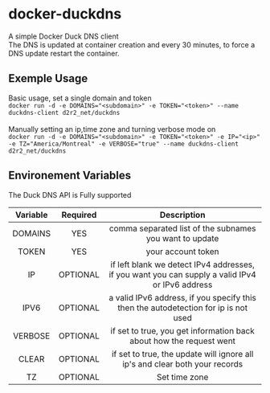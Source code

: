 # docker-duckdns

A simple Docker Duck DNS client </br>
The DNS is updated at container creation and every 30 minutes, to force a DNS update restart the container.

## Exemple Usage 
Basic usage, set a single domain and token </br>
`docker run -d -e DOMAINS="<subdomain>" -e TOKEN="<token>" --name duckdns-client d2r2_net/duckdns`
</br>
</br>
Manually setting an ip,time zone and turning verbose mode on </br>
`docker run -d -e DOMAINS="<subdomain>" -e TOKEN="<token>" -e IP="<ip>" -e TZ="America/Montreal" -e VERBOSE="true" --name duckdns-client d2r2_net/duckdns`

## Environement Variables

The Duck DNS API is Fully supported

|Variable   |Required          | Description                                                                                   |      
|:---------:|:----------------:|:---------------------------------------------------------------------------------------------:|
|DOMAINS    |YES               |comma separated list of the subnames you want to update                                        |
|TOKEN      |YES               |your account token                                                                             |                                                                                               |                                 
|IP         |OPTIONAL          |if left blank we detect IPv4 addresses, if you want you can supply a valid IPv4 or IPv6 address|              
|IPV6       |OPTIONAL          |a valid IPv6 address, if you specify this then the autodetection for ip is not used            |
|VERBOSE    |OPTIONAL          |if set to true, you get information back about how the request went                            |
|CLEAR      |OPTIONAL          |if set to true, the update will ignore all ip's and clear both your records                    |                                                                                               |
|TZ         |OPTIONAL          |Set time zone                                                                                  |

                               
                               

